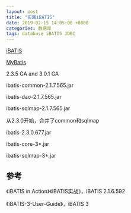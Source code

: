 ```yaml
---
layout: post
title: "实践iBATIS"
date: 2019-02-15 14:05:00 +0800
categories: 数据库
tags: database iBATIS JDBC
---
```


[iBATIS](http://ibatis.apache.org/)

[MyBatis](http://www.mybatis.org/)

2.3.5 GA and 3.0.1 GA



ibatis-common-2.1.7.565.jar

ibatis-dao-2.1.7.565.jar

ibatis-sqlmap-2.1.7.565.jar



从2.3.0开始，合并了common和sqlmap

ibatis-2.3.0.677.jar



ibatis-core-3*.jar

ibatis-sqlmap-3*.jar

## 参考

《iBATIS in Action》《iBATIS实战》，iBATIS 2.1.6.592

《iBATIS-3-User-Guide》，iBATIS 3